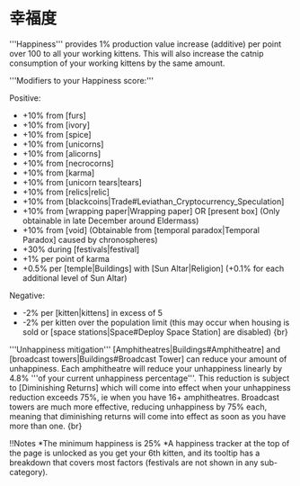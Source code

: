 # 幸福度

'''Happiness''' provides 1% production value increase (additive) per point over 100 to all your working kittens. This will also increase the catnip consumption of your working kittens by the same amount.

'''Modifiers to your Happiness score:'''

Positive:
* +10% from [furs]
* +10% from [ivory]
* +10% from [spice]
* +10% from [unicorns]
* +10% from [alicorns]
* +10% from [necrocorns]
* +10% from [karma] 
* +10% from [unicorn tears|tears] 
* +10% from [relics|relic]
* +10% from [blackcoins|Trade#Leviathan_Cryptocurrency_Speculation]
* +10% from [wrapping paper|Wrapping paper] OR [present box] (Only obtainable in late December around Eldermass)
* +10% from [void] (Obtainable from [temporal paradox|Temporal Paradox] caused by chronospheres)
* +30% during [festivals|festival]
* +1% per point of karma
* +0.5% per [temple|Buildings] with [Sun Altar|Religion] (+0.1% for each additional level of Sun Altar)

Negative:
* -2% per [kitten|kittens] in excess of 5
* -2% per kitten over the population limit (this may occur when housing is sold or [space stations|Space#Deploy Space Station] are disabled)
{br}

'''Unhappiness mitigation'''
[Amphitheatres|Buildings#Amphitheatre] and [broadcast towers|Buildings#Broadcast Tower] can reduce your amount of unhappiness. Each amphitheatre will reduce your unhappiness linearly by 4.8% '''of your current unhappiness percentage'''. This reduction is subject to [Diminishing Returns] which will come into effect when your unhappiness reduction exceeds 75%, ie when you have 16+ amphitheatres. Broadcast towers are much more effective, reducing unhappiness by 75% each, meaning that diminishing returns will come into effect as soon as you have more than one.
{br}

!!Notes
*The minimum happiness is 25%
*A happiness tracker at the top of the page is unlocked as you get your 6th kitten, and its tooltip has a breakdown that covers most factors (festivals are not shown in any sub-category).